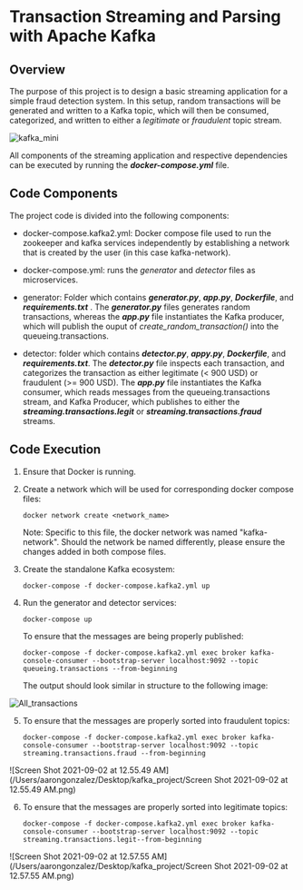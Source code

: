 # Transaction Streaming and Parsing with Apache Kafka

## Overview

The purpose of this project is to design a basic streaming application for a simple fraud detection system.  In this setup, random transactions will be generated and written to a Kafka topic, which will then be consumed, categorized, and written to either a *legitimate* or *fraudulent* topic stream.



![kafka_mini](/Users/aarongonzalez/Documents/kafka_mini.png)



All components of the streaming application and respective dependencies can be executed by running the ***docker-compose.yml*** file.

## Code Components

The project code is divided into the following components:

- docker-compose.kafka2.yml: Docker compose file used to run the zookeeper and kafka services independently by establishing a network that is created by the user (in this case kafka-network). 

- docker-compose.yml: runs the *generator* and *detector* files as microservices. 

- generator: Folder which contains ***generator.py***, ***app.py***, ***Dockerfile***, and ***requirements.txt*** . The ***generator.py*** files generates random transactions, whereas the ***app.py*** file instantiates the Kafka producer, which will publish the ouput of *create_random_transaction()* into the queueing.transactions.

- detector: folder which contains ***detector.py***, ***appy.py***, ***Dockerfile***, and ***requirements.txt***. The ***detector.py*** file inspects each transaction, and categorizes the transaction as either legitimate (< 900 USD) or fraudulent (>= 900 USD). The ***app.py*** file instantiates the Kafka consumer, which reads messages from the queueing.transactions stream, and Kafka Producer, which publishes to either the ***streaming.transactions.legit*** or ***streaming.transactions.fraud*** streams.

  

## Code Execution

1. Ensure that Docker is running.

2. Create a network which will be used for corresponding docker compose files: 

   ```docker network create <network_name>```

   Note: Specific to this file, the docker network was named "kafka-network". Should the network be named differently, please ensure the changes added in both compose files.

3. Create the standalone Kafka ecosystem:

   ```docker-compose -f docker-compose.kafka2.yml up```

4. Run the generator and detector services:

   ```docker-compose up```

   To ensure that the messages are being properly published:

   ```docker-compose -f docker-compose.kafka2.yml exec broker kafka-console-consumer --bootstrap-server localhost:9092 --topic queueing.transactions --from-beginning```

   The output should look similar in structure to the following image:

![All_transactions](/Users/aarongonzalez/Desktop/kafka_project/All_transactions.png)



5. To ensure that the messages are properly sorted into fraudulent topics:

   ```docker-compose -f docker-compose.kafka2.yml exec broker kafka-console-consumer --bootstrap-server localhost:9092 --topic streaming.transactions.fraud --from-beginning```



![Screen Shot 2021-09-02 at 12.55.49 AM](/Users/aarongonzalez/Desktop/kafka_project/Screen Shot 2021-09-02 at 12.55.49 AM.png)

6. To ensure that the messages are properly sorted into legitimate topics:

   ```docker-compose -f docker-compose.kafka2.yml exec broker kafka-console-consumer --bootstrap-server localhost:9092 --topic streaming.transactions.legit--from-beginning```

   

![Screen Shot 2021-09-02 at 12.57.55 AM](/Users/aarongonzalez/Desktop/kafka_project/Screen Shot 2021-09-02 at 12.57.55 AM.png)
